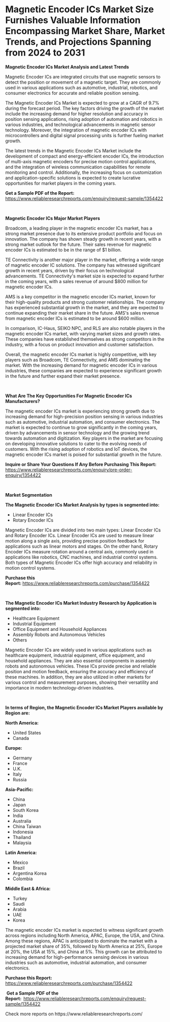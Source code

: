 <p><h1>Magnetic Encoder ICs Market Size Furnishes Valuable Information Encompassing Market Share, Market Trends, and Projections Spanning from 2024 to 2031</h1></p><p><strong>Magnetic Encoder ICs Market Analysis and Latest Trends</strong></p>
<p><p>Magnetic Encoder ICs are integrated circuits that use magnetic sensors to detect the position or movement of a magnetic target. They are commonly used in various applications such as automotive, industrial, robotics, and consumer electronics for accurate and reliable position sensing.</p><p>The Magnetic Encoder ICs Market is expected to grow at a CAGR of 9.7% during the forecast period. The key factors driving the growth of the market include the increasing demand for higher resolution and accuracy in position sensing applications, rising adoption of automation and robotics in various industries, and technological advancements in magnetic sensor technology. Moreover, the integration of magnetic encoder ICs with microcontrollers and digital signal processing units is further fueling market growth.</p><p>The latest trends in the Magnetic Encoder ICs Market include the development of compact and energy-efficient encoder ICs, the introduction of multi-axis magnetic encoders for precise motion control applications, and the integration of wireless communication capabilities for remote monitoring and control. Additionally, the increasing focus on customization and application-specific solutions is expected to create lucrative opportunities for market players in the coming years.</p></p>
<p><strong>Get a Sample PDF of the Report:&nbsp;</strong> <a href="https://www.reliableresearchreports.com/enquiry/request-sample/1354422">https://www.reliableresearchreports.com/enquiry/request-sample/1354422</a></p>
<p>&nbsp;</p>
<p><strong>Magnetic Encoder ICs Major Market Players</strong></p>
<p><p>Broadcom, a leading player in the magnetic encoder ICs market, has a strong market presence due to its extensive product portfolio and focus on innovation. The company has shown steady growth in recent years, with a strong market outlook for the future. Their sales revenue for magnetic encoder ICs is estimated to be in the range of $1 billion.</p><p>TE Connectivity is another major player in the market, offering a wide range of magnetic encoder IC solutions. The company has witnessed significant growth in recent years, driven by their focus on technological advancements. TE Connectivity's market size is expected to expand further in the coming years, with a sales revenue of around $800 million for magnetic encoder ICs.</p><p>AMS is a key competitor in the magnetic encoder ICs market, known for their high-quality products and strong customer relationships. The company has experienced substantial growth in the market, and they are expected to continue expanding their market share in the future. AMS's sales revenue from magnetic encoder ICs is estimated to be around $600 million.</p><p>In comparison, IC-Haus, SEIKO NPC, and RLS are also notable players in the magnetic encoder ICs market, with varying market sizes and growth rates. These companies have established themselves as strong competitors in the industry, with a focus on product innovation and customer satisfaction.</p><p>Overall, the magnetic encoder ICs market is highly competitive, with key players such as Broadcom, TE Connectivity, and AMS dominating the market. With the increasing demand for magnetic encoder ICs in various industries, these companies are expected to experience significant growth in the future and further expand their market presence.</p></p>
<p>&nbsp;</p>
<p><strong>What Are The Key Opportunities For Magnetic Encoder ICs Manufacturers?</strong></p>
<p><p>The magnetic encoder ICs market is experiencing strong growth due to increasing demand for high-precision position sensing in various industries such as automotive, industrial automation, and consumer electronics. The market is expected to continue to grow significantly in the coming years, driven by advancements in sensor technology and the growing trend towards automation and digitization. Key players in the market are focusing on developing innovative solutions to cater to the evolving needs of customers. With the rising adoption of robotics and IoT devices, the magnetic encoder ICs market is poised for substantial growth in the future.</p></p>
<p><strong>Inquire or Share Your Questions If Any Before Purchasing This Report:</strong> <a href="https://www.reliableresearchreports.com/enquiry/pre-order-enquiry/1354422">https://www.reliableresearchreports.com/enquiry/pre-order-enquiry/1354422</a></p>
<p>&nbsp;</p>
<p><strong>Market Segmentation</strong></p>
<p><strong>The Magnetic Encoder ICs Market Analysis by types is segmented into:</strong></p>
<p><ul><li>Linear Encoder ICs</li><li>Rotary Encoder ICs</li></ul></p>
<p><p>Magnetic Encoder ICs are divided into two main types: Linear Encoder ICs and Rotary Encoder ICs. Linear Encoder ICs are used to measure linear motion along a single axis, providing precise position feedback for applications such as linear motors and stages. On the other hand, Rotary Encoder ICs measure rotation around a central axis, commonly used in applications like robotics, CNC machines, and industrial control systems. Both types of Magnetic Encoder ICs offer high accuracy and reliability in motion control systems.</p></p>
<p><strong>Purchase this Report:&nbsp;</strong><a href="https://www.reliableresearchreports.com/purchase/1354422">https://www.reliableresearchreports.com/purchase/1354422</a></p>
<p>&nbsp;</p>
<p><strong>The Magnetic Encoder ICs Market Industry Research by Application is segmented into:</strong></p>
<p><ul><li>Healthcare Equipment</li><li>Industrial Equipment</li><li>Office Equipment and Household Appliances</li><li>Assembly Robots and Autonomous Vehicles</li><li>Others</li></ul></p>
<p><p>Magnetic Encoder ICs are widely used in various applications such as healthcare equipment, industrial equipment, office equipment, and household appliances. They are also essential components in assembly robots and autonomous vehicles. These ICs provide precise and reliable position and motion feedback, ensuring the accuracy and efficiency of these machines. In addition, they are also utilized in other markets for various control and measurement purposes, showing their versatility and importance in modern technology-driven industries.</p></p>
<p>&nbsp;</p>
<p><strong>In terms of Region, the Magnetic Encoder ICs Market Players available by Region are:</strong></p>
<p>
    <p> <strong> North America: </strong>
        <ul>
            <li>United States</li>
            <li>Canada</li>
        </ul>
        </p> 
    <p> <strong> Europe: </strong>
        <ul>
            <li>Germany</li>
            <li>France</li>
            <li>U.K.</li>
            <li>Italy</li>
            <li>Russia</li>
        </ul>
        </p> 
    <p> <strong> Asia-Pacific: </strong>
        <ul>
            <li>China</li>
            <li>Japan</li>
            <li>South Korea</li>
            <li>India</li>
            <li>Australia</li>
            <li>China Taiwan</li>
            <li>Indonesia</li>
            <li>Thailand</li>
            <li>Malaysia</li>
        </ul>
        </p> 
    <p> <strong> Latin America: </strong>
        <ul>
            <li>Mexico</li>
            <li>Brazil</li>
            <li>Argentina Korea</li>
            <li>Colombia</li>
        </ul>
        </p> 
    <p> <strong> Middle East & Africa: </strong>
        <ul>
            <li>Turkey</li>
            <li>Saudi</li>
            <li>Arabia</li>
            <li>UAE</li>
            <li>Korea</li>
        </ul>
    </p>
    </p>
<p><p>The magnetic encoder ICs market is expected to witness significant growth across regions including North America, APAC, Europe, the USA, and China. Among these regions, APAC is anticipated to dominate the market with a projected market share of 35%, followed by North America at 25%, Europe at 20%, the USA at 15%, and China at 5%. This growth can be attributed to increasing demand for high-performance sensing devices in various industries such as automotive, industrial automation, and consumer electronics.</p></p>
<p><strong>Purchase this Report: </strong><a href="https://www.reliableresearchreports.com/purchase/1354422">https://www.reliableresearchreports.com/purchase/1354422</a></p>
<p>&nbsp;<strong>Get a Sample PDF of the Report:&nbsp;&nbsp;</strong><a href="https://www.reliableresearchreports.com/enquiry/request-sample/1354422">https://www.reliableresearchreports.com/enquiry/request-sample/1354422</a></p>
<p><strong></strong></p>
<p>Check more reports on https://www.reliableresearchreports.com/</p>